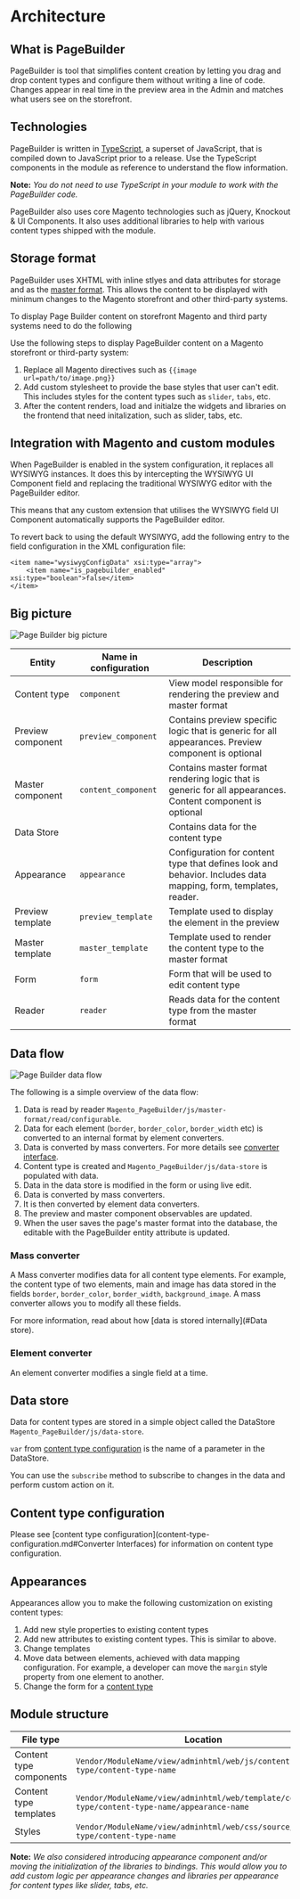 # Architecture <!-- omit in toc -->

<!-- {% raw %} -->

## What is PageBuilder

PageBuilder is tool that simplifies content creation by letting you drag and drop content types and configure them without writing a line of code.
Changes appear in real time in the preview area in the Admin and matches what users see on the storefront.

## Technologies

PageBuilder is written in [TypeScript], a superset of JavaScript, that is compiled down to JavaScript prior to a release.
Use the TypeScript components in the module as reference to understand the flow information.

**Note:**
*You do not need to use TypeScript in your module to work with the PageBuilder code.*

PageBuilder also uses core Magento technologies such as jQuery, Knockout & UI Components.
It also uses additional libraries to help with various content types shipped with the module.

## Storage format 

PageBuilder uses XHTML with inline stlyes and data attributes for storage and as the [master format].
This allows the content to be displayed with minimum changes to the Magento storefront and other third-party systems.

To display Page Builder content on storefront Magento and third party systems need to do the following

Use the following steps to display PageBuilder content on a Magento storefront or third-party system:

1. Replace all Magento directives such as `{{image url=path/to/image.png}}`
2. Add custom stylesheet to provide the base styles that user can't edit.
   This includes styles for the content types such as `slider`, `tabs`, etc.
3. After the content renders, load and initialze the widgets and libraries on the frontend that need initalization, such as slider, tabs, etc.

## Integration with Magento and custom modules

When PageBuilder is enabled in the system configuration, it replaces all WYSIWYG instances.
It does this by intercepting the WYSIWYG UI Component field and replacing the traditional WYSIWYG editor with the PageBuilder editor.

This means that any custom extension that utilises the WYSIWYG field UI Component automatically supports the PageBuilder editor.

To revert back to using the default WYSIWYG, add the following entry to the field configuration in the XML configuration file:

```
<item name="wysiwygConfigData" xsi:type="array">
    <item name="is_pagebuilder_enabled" xsi:type="boolean">false</item>
</item>
```

## Big picture

![Page Builder big picture](images/big-picture.png)

| Entity            | Name in configuration | Description                                                                                                    |
| ----------------- | --------------------- | -------------------------------------------------------------------------------------------------------------- |
| Content type      | `component`           | View model responsible for rendering the preview and master format                                             |
| Preview component | `preview_component`   | Contains preview specific logic that is generic for all appearances. Preview component is optional             |
| Master component  | `content_component`   | Contains master format rendering logic that is generic for all appearances. Content component is optional      |
| Data Store        |                       | Contains data for the content type                                                                             |
| Appearance        | `appearance`          | Configuration for content type that defines look and behavior. Includes data mapping, form, templates, reader. |
| Preview template  | `preview_template`    | Template used to display the element in the preview                                                            |
| Master template   | `master_template`     | Template used to render the content type to the master format                                                  |
| Form              | `form`                | Form that will be used to edit content type                                                                    |
| Reader            | `reader`              | Reads data for the content type from the master format                                                         |

## Data flow

![Page Builder data flow](images/data-flow.png)

The following is a simple overview of the data flow:

1. Data is read by reader `Magento_PageBuilder/js/master-format/read/configurable`.
2. Data for each element (`border`, `border_color`, `border_width` etc) is converted to an internal format by element converters.
3. Data is converted by mass converters. For more details see [converter interface](content-type-configuration.md).
4. Content type is created and `Magento_PageBuilder/js/data-store` is populated with data.
5. Data in the data store is modified in the form or using live edit.
6. Data is converted by mass converters.
7. It is then converted by element data converters.
8. The preview and master component observables are updated.
9. When the user saves the page's master format into the database, the editable with the PageBuilder entity attribute is updated.

### Mass converter

A Mass converter modifies data for all content type elements.
For example, the content type of two elements, main and image has data stored in the fields `border`, `border_color`, `border_width`, `background_image`.
A mass converter allows you to modify all these fields.

For more information, read about how [data is stored internally](#Data store). 

### Element converter

An element converter modifies a single field at a time.

## Data store

Data for content types are stored in a simple object called the DataStore `Magento_PageBuilder/js/data-store`.

`var` from [content type configuration](content-type-configuration.md) is the name of a parameter in the DataStore.

You can use the `subscribe` method to subscribe to changes in the data and perform custom action on it.

## Content type configuration

Please see [content type configuration](content-type-configuration.md#Converter Interfaces) for information on content type configuration.

## Appearances

Appearances allow you to make the following customization on existing content types:

1. Add new style properties to existing content types
2. Add new attributes to existing content types. This is similar to above.
3. Change templates
4. Move data between elements, achieved with data mapping configuration.
   For example, a developer can move the `margin` style property from one element to another.
5. Change the form for a [content type]

## Module structure

| File type                | Location                                                                                       |
| -------------------------|------------------------------------------------------------------------------------------------|
| Content type components  | `Vendor/ModuleName/view/adminhtml/web/js/content-type/content-type-name`                       |
| Content type templates   | `Vendor/ModuleName/view/adminhtml/web/template/content-type/content-type-name/appearance-name` |
| Styles                   | `Vendor/ModuleName/view/adminhtml/web/css/source/content-type/content-type-name`               |

**Note:**
*We also considered introducing appearance component and/or moving the initialization of the libraries to bindings. This would allow you to add custom logic per appearance changes and libraries per appearance for content types like slider, tabs, etc.*

[TypeScript]: https://www.typescriptlang.org/
[master format]: master-format.md
[content type]: how-to-add-new-content-type.md

<!-- {% endraw %} -->